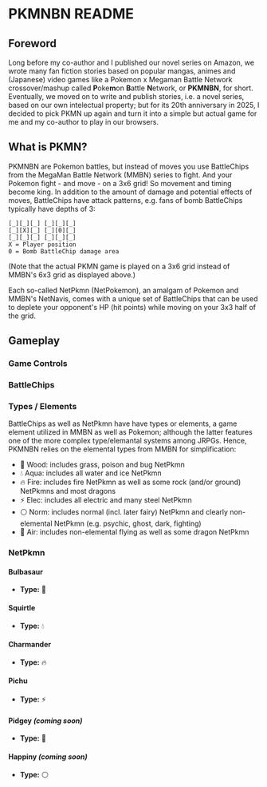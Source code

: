 # PKMNBN README

## Foreword
Long before my co-author and I published our novel series on Amazon, we wrote many fan fiction stories based on popular mangas, animes and (Japanese) video games like a Pokemon x Megaman Battle Network crossover/mashup called **P**oke**m**on **B**attle **N**etwork, or **PKMNBN**, for short. Eventually, we moved on to write and publish stories, i.e. a novel series, based on our own intelectual property; but for its 20th anniversary in 2025, I decided to pick PKMN up again and turn it into a simple but actual game for me and my co-author to play in our browsers.

## What is PKMN?
PKMNBN are Pokemon battles, but instead of moves you use BattleChips from the MegaMan Battle Network (MMBN) series to fight. And your Pokemon fight - and move - on a 3x6 grid! So movement and timing become king.
In addition to the amount of damage and potential effects of moves, BattleChips have attack patterns, e.g. fans of bomb BattleChips typically have depths of 3:
```
[_][_][_] [_][_][_]
[_][X][_] [_][0][_]
[_][_][_] [_][_][_]
X = Player position
0 = Bomb BattleChip damage area
```
(Note that the actual PKMN game is played on a 3x6 grid instead of MMBN's 6x3 grid as displayed above.)

Each so-called NetPkmn (NetPokemon), an amalgam of Pokemon and MMBN's NetNavis, comes with a unique set of BattleChips that can be used to deplete your opponent's HP (hit points) while moving on your 3x3 half of the grid.

## Gameplay
### Game Controls
### BattleChips
### Types / Elements
BattleChips as well as NetPkmn have have types or elements, a game element utilized in MMBN as well as Pokemon; although the latter features one of the more complex type/elemantal systems among JRPGs. Hence, PKMNBN relies on the elemental types from MMBN for simplification:
- 🌱 Wood: includes grass, poison and bug NetPkmn
- 💧 Aqua: includes all water and ice NetPkmn
- 🔥 Fire: includes fire NetPkmn as well as some rock (and/or ground) NetPkmns and most dragons
- ⚡ Elec: includes all electric and many steel NetPkmn
- ⚪ Norm: includes normal (incl. later fairy) NetPkmn and clearly non-elemental NetPkmn (e.g. psychic, ghost, dark, fighting)
- 💨 Air: includes non-elemental flying as well as some dragon NetPkmn

###  NetPkmn
#### Bulbasaur
- **Type:** 🌱
#### Squirtle
- **Type:** 💧
#### Charmander
- **Type:** 🔥
#### Pichu
- **Type:** ⚡
#### Pidgey *(coming soon)*
- **Type:** 💨
#### Happiny *(coming soon)*
- **Type:** ⚪

